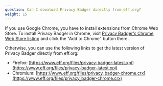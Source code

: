 ```yaml
---
question: Can I download Privacy Badger directly from eff.org?
weight: 15
---
```


If you use Google Chrome, you have to install extensions from Chrome Web Store. To install Privacy Badger in Chrome, visit [Privacy Badger's Chrome Web Store listing](https://chrome.google.com/webstore/detail/privacy-badger/pkehgijcmpdhfbdbbnkijodmdjhbjlgp) and click the "Add to Chrome" button there.

Otherwise, you can use the following links to get the latest version of Privacy Badger directly from eff.org:

- Firefox: [https://www.eff.org/files/privacy-badger-latest.xpi](https://www.eff.org/files/privacy-badger-latest.xpi)
- Chromium: [https://www.eff.org/files/privacy_badger-chrome.crx](https://www.eff.org/files/privacy_badger-chrome.crx)
